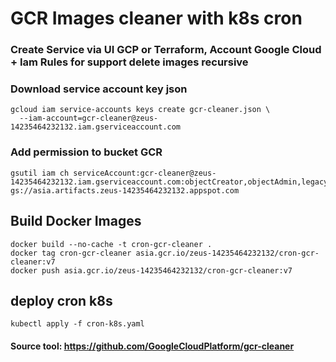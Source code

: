 # GCR Images cleaner with k8s cron 

### Create Service via UI GCP or Terraform, Account Google Cloud + Iam Rules for support delete images recursive



### Download service account key json
```
gcloud iam service-accounts keys create gcr-cleaner.json \
  --iam-account=gcr-cleaner@zeus-14235464232132.iam.gserviceaccount.com
```
### Add permission to bucket GCR
```
gsutil iam ch serviceAccount:gcr-cleaner@zeus-14235464232132.iam.gserviceaccount.com:objectCreator,objectAdmin,legacyBucketReader gs://asia.artifacts.zeus-14235464232132.appspot.com
```

## Build Docker Images
```
docker build --no-cache -t cron-gcr-cleaner .
docker tag cron-gcr-cleaner asia.gcr.io/zeus-14235464232132/cron-gcr-cleaner:v7
docker push asia.gcr.io/zeus-14235464232132/cron-gcr-cleaner:v7
```

## deploy cron k8s
```
kubectl apply -f cron-k8s.yaml 
```

#### Source tool: https://github.com/GoogleCloudPlatform/gcr-cleaner

